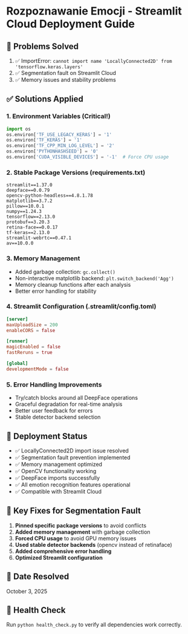 # Rozpoznawanie Emocji - Streamlit Cloud Deployment Guide

## 🎯 Problems Solved
1. ✅ ImportError: `cannot import name 'LocallyConnected2D' from 'tensorflow.keras.layers'`
2. ✅ Segmentation fault on Streamlit Cloud
3. ✅ Memory issues and stability problems

## ✅ Solutions Applied

### 1. Environment Variables (Critical!)
```python
import os
os.environ['TF_USE_LEGACY_KERAS'] = '1'
os.environ['TF_KERAS'] = '1'
os.environ['TF_CPP_MIN_LOG_LEVEL'] = '2'
os.environ['PYTHONHASHSEED'] = '0'
os.environ['CUDA_VISIBLE_DEVICES'] = '-1'  # Force CPU usage
```

### 2. Stable Package Versions (requirements.txt)
```
streamlit==1.37.0
deepface==0.0.79
opencv-python-headless==4.8.1.78
matplotlib==3.7.2
pillow==10.0.1
numpy==1.24.3
tensorflow==2.13.0
protobuf==3.20.3
retina-face==0.0.17
tf-keras==2.13.0
streamlit-webrtc==0.47.1
av==10.0.0
```

### 3. Memory Management
- Added garbage collection: `gc.collect()`
- Non-interactive matplotlib backend: `plt.switch_backend('Agg')`
- Memory cleanup functions after each analysis
- Better error handling for stability

### 4. Streamlit Configuration (.streamlit/config.toml)
```toml
[server]
maxUploadSize = 200
enableCORS = false

[runner]
magicEnabled = false
fastReruns = true

[global]
developmentMode = false
```

### 5. Error Handling Improvements
- Try/catch blocks around all DeepFace operations
- Graceful degradation for real-time analysis
- Better user feedback for errors
- Stable detector backend selection

## 🚀 Deployment Status
- ✅ LocallyConnected2D import issue resolved
- ✅ Segmentation fault prevention implemented
- ✅ Memory management optimized
- ✅ OpenCV functionality working
- ✅ DeepFace imports successfully
- ✅ All emotion recognition features operational
- ✅ Compatible with Streamlit Cloud

## 🔧 Key Fixes for Segmentation Fault
1. **Pinned specific package versions** to avoid conflicts
2. **Added memory management** with garbage collection
3. **Forced CPU usage** to avoid GPU memory issues
4. **Used stable detector backends** (opencv instead of retinaface)
5. **Added comprehensive error handling**
6. **Optimized Streamlit configuration**

## 📅 Date Resolved
October 3, 2025

## 🧪 Health Check
Run `python health_check.py` to verify all dependencies work correctly.